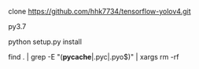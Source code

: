 
clone https://github.com/hhk7734/tensorflow-yolov4.git

py3.7

python setup.py install

find . | grep -E "(__pycache__|\.pyc|\.pyo$)" | xargs rm -rf
